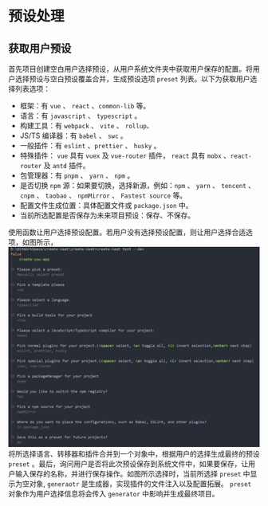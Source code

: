 # 预设处理

## 获取用户预设

首先项目创建空白用户选择预设，从用户系统文件夹中获取用户保存的配置。将用户选择预设与空白预设覆盖合并，生成预设选项 `preset` 列表。以下为获取用户选择列表选项：

- 框架：有 `vue` 、 `react` 、`common-lib` 等。
- 语言：有 `javascript` 、 `typescript` 。
- 构建工具：有 `webpack` 、 `vite` 、 `rollup。`
- JS/TS 编译器：有 `babel` 、 `swc` 。
- 一般插件：有 `eslint` 、`prettier` 、 `husky` 。
- 特殊插件： `vue` 具有 `vuex` 及 `vue-router` 插件， `react` 具有 `mobx` 、`react-router` 及 `antd` 插件。
- 包管理器：有 `pnpm` 、 `yarn` 、 `npm` 。
- 是否切换 `npm` 源：如果要切换，选择新源，例如：`npm` 、 `yarn` 、 `tencent` 、 `cnpm` 、 `taobao` 、 `npmMirror` 、 `Fastest source` 等。
- 配置文件生成位置：具体配置文件或 `package.json` 中。
- 当前所选配置是否保存为未来项目预设：保存、不保存。
  
使用函数让用户选择预设配置。若用户没有选择预设配置，则让用户选择合适选项，如图所示，![用户选择预设图](../public/preset-select.png)将所选择语言、转移器和插件合并到一个对象中，根据用户的选择生成最终的预设 `preset` 。最后，询问用户是否将此次预设保存到系统文件中，如果要保存，让用户输入保存的名称，并进行保存操作。如图所示选择时，当前所选择 `preset` 中显示为空对象, `generaotr` 是生成器，实现插件的文件注入以及配置拓展。 `preset` 对象作为用户选择信息将会传入 `generator` 中影响并生成最终项目。

